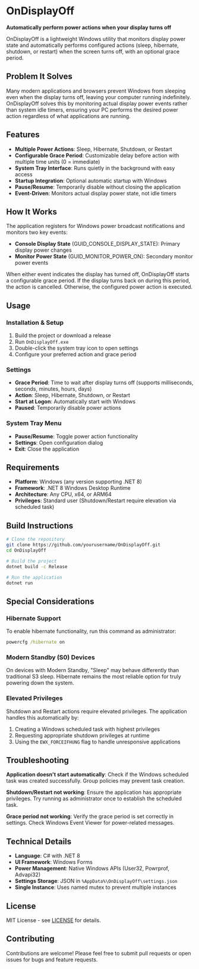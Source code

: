 # OnDisplayOff

**Automatically perform power actions when your display turns off**

OnDisplayOff is a lightweight Windows utility that monitors display power state and automatically performs configured actions (sleep, hibernate, shutdown, or restart) when the screen turns off, with an optional grace period.

## Problem It Solves

Many modern applications and browsers prevent Windows from sleeping even when the display turns off, leaving your computer running indefinitely. OnDisplayOff solves this by monitoring actual display power events rather than system idle timers, ensuring your PC performs the desired power action regardless of what applications are running.

## Features

- **Multiple Power Actions**: Sleep, Hibernate, Shutdown, or Restart
- **Configurable Grace Period**: Customizable delay before action with multiple time units (0 = immediate)
- **System Tray Interface**: Runs quietly in the background with easy access
- **Startup Integration**: Optional automatic startup with Windows
- **Pause/Resume**: Temporarily disable without closing the application
- **Event-Driven**: Monitors actual display power state, not idle timers

## How It Works

The application registers for Windows power broadcast notifications and monitors two key events:
- **Console Display State** (GUID_CONSOLE_DISPLAY_STATE): Primary display power changes
- **Monitor Power State** (GUID_MONITOR_POWER_ON): Secondary monitor power events

When either event indicates the display has turned off, OnDisplayOff starts a configurable grace period. If the display turns back on during this period, the action is cancelled. Otherwise, the configured power action is executed.

## Usage

### Installation & Setup
1. Build the project or download a release
2. Run `OnDisplayOff.exe`
3. Double-click the system tray icon to open settings
4. Configure your preferred action and grace period

### Settings
- **Grace Period**: Time to wait after display turns off (supports milliseconds, seconds, minutes, hours, days)
- **Action**: Sleep, Hibernate, Shutdown, or Restart
- **Start at Logon**: Automatically start with Windows
- **Paused**: Temporarily disable power actions

### System Tray Menu
- **Pause/Resume**: Toggle power action functionality
- **Settings**: Open configuration dialog
- **Exit**: Close the application

## Requirements

- **Platform**: Windows (any version supporting .NET 8)
- **Framework**: .NET 8 Windows Desktop Runtime
- **Architecture**: Any CPU, x64, or ARM64
- **Privileges**: Standard user (Shutdown/Restart require elevation via scheduled task)

## Build Instructions

```bash
# Clone the repository
git clone https://github.com/yourusername/OnDisplayOff.git
cd OnDisplayOff

# Build the project
dotnet build -c Release

# Run the application
dotnet run
```

## Special Considerations

### Hibernate Support
To enable hibernate functionality, run this command as administrator:
```cmd
powercfg /hibernate on
```

### Modern Standby (S0) Devices
On devices with Modern Standby, "Sleep" may behave differently than traditional S3 sleep. Hibernate remains the most reliable option for truly powering down the system.

### Elevated Privileges
Shutdown and Restart actions require elevated privileges. The application handles this automatically by:
1. Creating a Windows scheduled task with highest privileges
2. Requesting appropriate shutdown privileges at runtime
3. Using the `EWX_FORCEIFHUNG` flag to handle unresponsive applications

## Troubleshooting

**Application doesn't start automatically**: Check if the Windows scheduled task was created successfully. Group policies may prevent task creation.

**Shutdown/Restart not working**: Ensure the application has appropriate privileges. Try running as administrator once to establish the scheduled task.

**Grace period not working**: Verify the grace period is set correctly in settings. Check Windows Event Viewer for power-related messages.

## Technical Details

- **Language**: C# with .NET 8
- **UI Framework**: Windows Forms
- **Power Management**: Native Windows APIs (User32, Powrprof, Advapi32)
- **Settings Storage**: JSON in `%AppData%\OnDisplayOff\settings.json`
- **Single Instance**: Uses named mutex to prevent multiple instances

## License

MIT License - see [LICENSE](LICENSE) for details.

## Contributing

Contributions are welcome! Please feel free to submit pull requests or open issues for bugs and feature requests.
